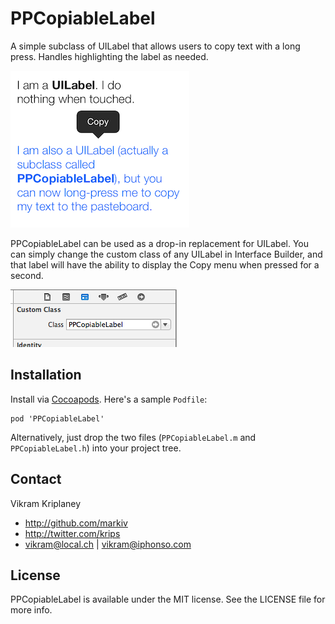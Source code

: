 PPCopiableLabel
===============

A simple subclass of UILabel that allows users to copy text with a long press. Handles highlighting the label as needed.

![](demo1.png)

PPCopiableLabel can be used as a drop-in replacement for UILabel. You can simply change the custom class of any UILabel in Interface Builder, and that label will have the ability to display the Copy menu when pressed for a second.

![](ib_custom_class.png)

## Installation

Install via [Cocoapods](http://cocoapods.org/). Here's a sample `Podfile`:

    pod 'PPCopiableLabel'

Alternatively, just drop the two files (`PPCopiableLabel.m` and `PPCopiableLabel.h`) into your project tree.

## Contact

Vikram Kriplaney

- http://github.com/markiv
- http://twitter.com/krips
- vikram@local.ch | vikram@iphonso.com

## License

PPCopiableLabel is available under the MIT license. See the LICENSE file for more info.
